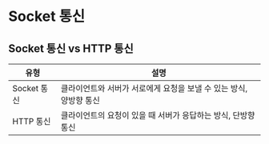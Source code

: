 # Socket 통신

## Socket 통신 vs HTTP 통신

| 유형        | 설명                                                               |
| ----------- | ------------------------------------------------------------------ |
| Socket 통신 | 클라이언트와 서버가 서로에게 요청을 보낼 수 있는 방식, 양방향 통신 |
| HTTP 통신   | 클라이언트의 요청이 있을 때 서버가 응답하는 방식, 단방향 통신      |
